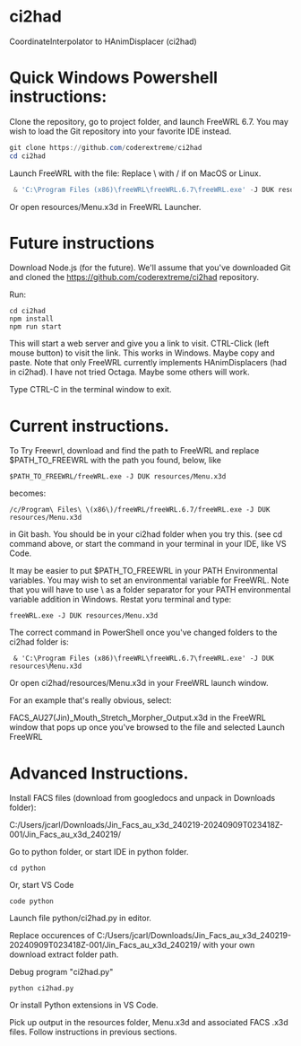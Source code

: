 # ci2had
CoordinateInterpolator to HAnimDisplacer (ci2had)

# Quick Windows Powershell instructions:

Clone the repository, go to project folder, and launch FreeWRL 6.7.
You may wish to load the Git repository into your favorite IDE instead.

```powershell
git clone https://github.com/coderextreme/ci2had
cd ci2had
```

Launch FreeWRL with the file:  Replace \ with / if on MacOS or Linux.

```powershell
 & 'C:\Program Files (x86)\freeWRL\freeWRL.6.7\freeWRL.exe' -J DUK resources\Menu.x3d
```

Or open resources/Menu.x3d in FreeWRL Launcher.

# Future instructions

Download Node.js (for the future).  We'll assume that you've downloaded Git and cloned the https://github.com/coderextreme/ci2had repository.


Run:
```
cd ci2had
npm install
npm run start
```

This will start a web server and give you a link to visit.  CTRL-Click (left mouse button) to visit the link.  This works in Windows.  Maybe copy and paste.  Note that only FreeWRL currently implements HAnimDisplacers (had in ci2had). I have not tried Octaga.  Maybe some others will work.

Type CTRL-C in the terminal window to exit.


# Current instructions.

To Try Freewrl, download and find the path to FreeWRL and replace $PATH_TO_FREEWRL with the path you found, below, like
```
$PATH_TO_FREEWRL/freeWRL.exe -J DUK resources/Menu.x3d
```
becomes:
```
/c/Program\ Files\ \(x86\)/freeWRL/freeWRL.6.7/freeWRL.exe -J DUK resources/Menu.x3d
```
in Git bash.  You should be in your ci2had folder when you try this. (see cd command above, or start the command in your terminal in your IDE, like VS Code.

It may be easier to put $PATH_TO_FREEWRL in your PATH Environmental variables.
You may wish to set an environmental variable for FreeWRL.
Note that you will have to use \ as a folder separator for your PATH environmental variable addition in Windows.
Restat yoru terminal and type:
```
freeWRL.exe -J DUK resources/Menu.x3d
```
The correct command in PowerShell once you've changed folders to the ci2had folder is:
```
 & 'C:\Program Files (x86)\freeWRL\freeWRL.6.7\freeWRL.exe' -J DUK resources\Menu.x3d
 ```

Or open ci2had/resources/Menu.x3d in your FreeWRL launch window.

For an example that's really obvious, select:

FACS\_AU27(Jin)_Mouth_Stretch_Morpher_Output.x3d in the FreeWRL window that pops up once you've browsed to the file and selected Launch FreeWRL


# Advanced Instructions.

Install FACS files (download from googledocs and unpack in Downloads folder):

C:/Users/jcarl/Downloads/Jin_Facs_au_x3d_240219-20240909T023418Z-001/Jin_Facs_au_x3d_240219/

Go to python folder, or start IDE in python folder.
```
cd python
```

Or, start VS Code
```
code python
```

Launch file python/ci2had.py in editor.

Replace occurences of C:/Users/jcarl/Downloads/Jin_Facs_au_x3d_240219-20240909T023418Z-001/Jin_Facs_au_x3d_240219/ with your own download extract folder path.


Debug program "ci2had.py"

```
python ci2had.py
```
Or install Python extensions in VS Code.

Pick up output in the resources folder, Menu.x3d and associated FACS .x3d files. Follow instructions in previous sections.
